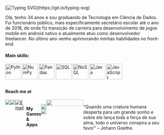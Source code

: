 [![Typing SVG](https://readme-typing-svg.herokuapp.com?font=Fira+Code&pause=1000&width=435&lines=Seja+bem-vindo%2C+eu+me+chamo+Marlon.)](https://git.io/typing-svg)

Olá, tenho 34 anos e sou graduando de Tecnologia em Ciência de Dados. Fui funcionário público, mais especificamente secretário escolar até o ano de 2018, de onde fiz transição de carreira para desenvolvimento de jogos mobile em android nativo e atualmente atuo como desenvolvedor freelancer. No último ano venho aprimorando minhas habilidades no front-end.

<div style="display: inline_block">

#### Main skills:

<img align="center" alt="Python" height="50" width="50" src="https://cdn.jsdelivr.net/gh/devicons/devicon/icons/python/python-original.svg">
<img align="center" alt="NumPy" height="50" width="50" src="https://cdn.jsdelivr.net/gh/devicons/devicon/icons/numpy/numpy-original.svg">
<img align="center" alt="Pandas" height="50" width="50" src="https://cdn.jsdelivr.net/gh/devicons/devicon/icons/pandas/pandas-original.svg">
<img align="center" alt="SQL" height="50" width="50" src="https://cdn.jsdelivr.net/gh/devicons/devicon/icons/mysql/mysql-original.svg">
<img align="center" alt="NoSQL" height="50" width="50" src="https://cdn.jsdelivr.net/gh/devicons/devicon/icons/mongodb/mongodb-original.svg">
<img align="center" alt="Java" height="50" width="50" src="https://cdn.jsdelivr.net/gh/devicons/devicon/icons/java/java-original.svg">
<img align="center" alt="JavaScript" height="50" width="50" src="https://cdn.jsdelivr.net/gh/devicons/devicon/icons/javascript/javascript-original.svg">

</div>

 ## 
 
#### Reach me at
 <div style="display:flex; justify-content:center;">
<a href="https://www.notion.so/Marlon-Ribeiro-Notion-bb2a0ec1fc984935acd6f8d290944848?pvs=4"><img src="https://img.shields.io/badge/Notion-000000?style=for-the-badge&logo=notion&logoColor=white" target="_blank" /></a>
  <a href="https://www.linkedin.com/in/marlonrt/" target="_blank"><img src="https://img.shields.io/badge/-LinkedIn-%230077B5?style=for-the-badge&logo=linkedin&logoColor=white" target="_blank"></a>
<a href="mailto:marlonribeirot@gmail.com"><img src="https://img.shields.io/badge/Gmail-D14836?style=for-the-badge&logo=gmail&logoColor=white" alt="Email"></a>

#### My Games & Apps
  <a href="https://play.google.com/store/apps/dev?id=5395694286852523356"><img src="https://img.shields.io/badge/Google_Play-414141?style=for-the-badge&logo=google-play&logoColor=white" target="_blank"></a>
  <a href="https://store.steampowered.com/app/1957100/Natal_Perdido/"><img src="https://img.shields.io/badge/Steam-000000?style=for-the-badge&logo=steam&logoColor=white" target="_blank"></a>

<img width=100% src="https://capsule-render.vercel.app/api?type=waving&color=1BC5FFFF&height=120&section=footer"/>

“Quando uma criatura humana desperta para um grande sonho e sobre ele lança toda a força de sua alma, todo o universo conspira a seu favor” – Johann Goethe.

